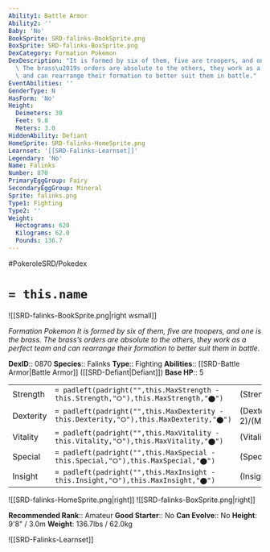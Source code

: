 ```yaml
---
Ability1: Battle Armor
Ability2: ''
Baby: 'No'
BookSprite: SRD-falinks-BookSprite.png
BoxSprite: SRD-falinks-BoxSprite.png
DexCategory: Formation Pokemon
DexDescription: "It is formed by six of them, five are troopers, and one is the brass.\
  \ The brass\u2019s orders are absolute to the others, they work as a perfect team\
  \ and can rearrange their formation to better suit them in battle."
EventAbilities: ''
GenderType: N
HasForm: 'No'
Height:
  Deimeters: 30
  Feet: 9.8
  Meters: 3.0
HiddenAbility: Defiant
HomeSprite: SRD-falinks-HomeSprite.png
Learnset: '[[SRD-Falinks-Learnset]]'
Legendary: 'No'
Name: Falinks
Number: 870
PrimaryEggGroup: Fairy
SecondaryEggGroup: Mineral
Sprite: falinks.png
Type1: Fighting
Type2: ''
Weight:
  Hectograms: 620
  Kilograms: 62.0
  Pounds: 136.7
---
```


#PokeroleSRD/Pokedex

# `= this.name`

![[SRD-falinks-BookSprite.png|right wsmall]]

*Formation Pokemon*
*It is formed by six of them, five are troopers, and one is the brass. The brass’s orders are absolute to the others, they work as a perfect team and can rearrange their formation to better suit them in battle.*

**DexID**:: 0870
**Species**:: Falinks
**Type**:: Fighting
**Abilities**:: [[SRD-Battle Armor|Battle Armor]] ([[SRD-Defiant|Defiant]])
**Base HP**:: 5

|           |                                                                                        |                                          |
| --------- | -------------------------------------------------------------------------------------- | ---------------------------------------- |
| Strength  | `= padleft(padright("",this.MaxStrength - this.Strength,"⭘"),this.MaxStrength,"⬤")`    | (Strength::3)/(MaxStrength::6)   |
| Dexterity | `= padleft(padright("",this.MaxDexterity - this.Dexterity,"⭘"),this.MaxDexterity,"⬤")` | (Dexterity:: 2)/(MaxDexterity::5) |
| Vitality  | `= padleft(padright("",this.MaxVitality - this.Vitality,"⭘"),this.MaxVitality,"⬤")`    | (Vitality::3)/(MaxVitality::6)   |
| Special   | `= padleft(padright("",this.MaxSpecial - this.Special,"⭘"),this.MaxSpecial,"⬤")`       | (Special::2)/(MaxSpecial::5)     |
| Insight   | `= padleft(padright("",this.MaxInsight - this.Insight,"⭘"),this.MaxInsight,"⬤")`       | (Insight::2)/(MaxInsight::4)     |

![[SRD-falinks-HomeSprite.png|right]]
![[SRD-falinks-BoxSprite.png|right]]

**Recommended Rank**:: Amateur
**Good Starter**:: No
**Can Evolve**:: No
**Height**: 9'8" / 3.0m
**Weight**: 136.7lbs / 62.0kg

![[SRD-Falinks-Learnset]]